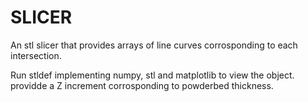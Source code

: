 # SLICER
An stl slicer that provides arrays of line curves corrosponding to each intersection.

Run stldef implementing numpy, stl and matplotlib to view the object. providde a Z increment corrosponding to powderbed thickness.
